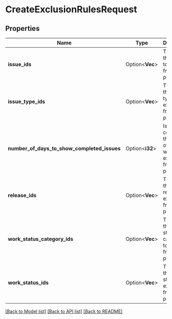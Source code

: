 # CreateExclusionRulesRequest

## Properties

Name | Type | Description | Notes
------------ | ------------- | ------------- | -------------
**issue_ids** | Option<**Vec<i64>**> | The IDs of the issues to exclude from the plan. | [optional]
**issue_type_ids** | Option<**Vec<i64>**> | The IDs of the issue types to exclude from the plan. | [optional]
**number_of_days_to_show_completed_issues** | Option<**i32**> | Issues completed this number of days ago will be excluded from the plan. | [optional]
**release_ids** | Option<**Vec<i64>**> | The IDs of the releases to exclude from the plan. | [optional]
**work_status_category_ids** | Option<**Vec<i64>**> | The IDs of the work status categories to exclude from the plan. | [optional]
**work_status_ids** | Option<**Vec<i64>**> | The IDs of the work statuses to exclude from the plan. | [optional]

[[Back to Model list]](../README.md#documentation-for-models) [[Back to API list]](../README.md#documentation-for-api-endpoints) [[Back to README]](../README.md)


